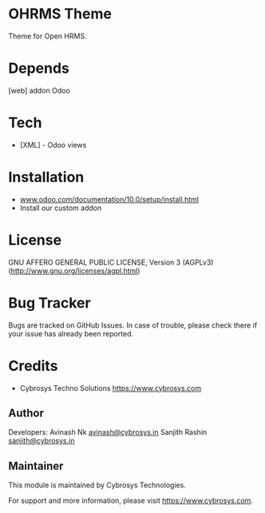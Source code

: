 OHRMS Theme
===========

Theme for Open HRMS.

Depends
=======
[web] addon Odoo

Tech
====
* [XML] - Odoo views

Installation
============
- www.odoo.com/documentation/10.0/setup/install.html
- Install our custom addon

License
=======
GNU AFFERO GENERAL PUBLIC LICENSE, Version 3 (AGPLv3)
(http://www.gnu.org/licenses/agpl.html)

Bug Tracker
===========
Bugs are tracked on GitHub Issues. In case of trouble, please check there if your issue has already been reported.

Credits
=======
* Cybrosys Techno Solutions <https://www.cybrosys.com>

Author
------

Developers: Avinash Nk <avinash@cybrosys.in>
            Sanjith Rashin <sanjith@cybrosys.in>

Maintainer
----------

This module is maintained by Cybrosys Technologies.

For support and more information, please visit https://www.cybrosys.com.
